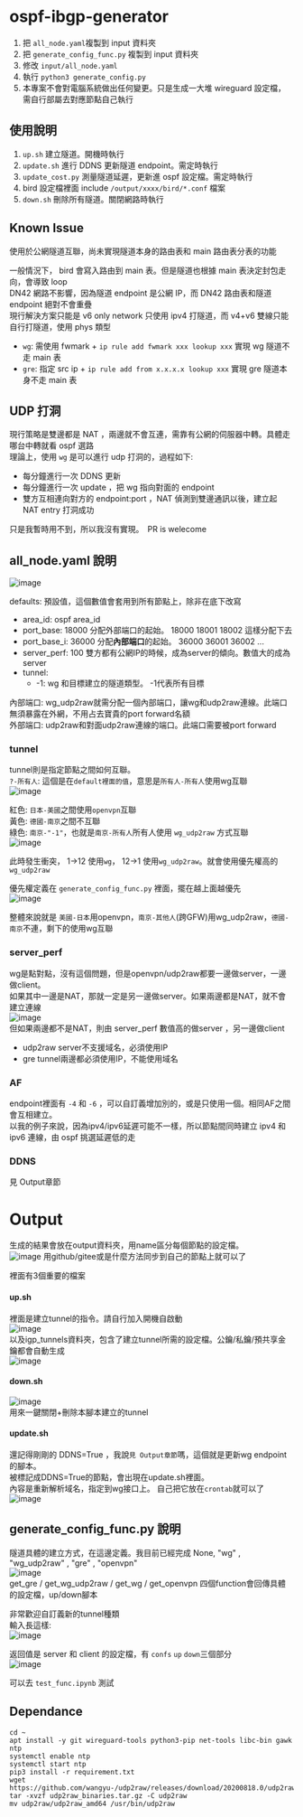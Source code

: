 ospf-ibgp-generator
====

1. 把 `all_node.yaml`複製到 input 資料夾
2. 把 `generate_config_func.py` 複製到 input 資料夾
3. 修改 `input/all_node.yaml`
4. 執行 `python3 generate_config.py`
5. 本專案不會對電腦系統做出任何變更。只是生成一大堆 wireguard 設定檔，需自行部屬去對應節點自己執行

使用說明
-----

1. `up.sh` 建立隧道。開機時執行
2. `update.sh` 進行 DDNS 更新隧道 endpoint。需定時執行
3. `update_cost.py` 測量隧道延遲，更新進 ospf 設定檔。需定時執行
4. bird 設定檔裡面 include `/output/xxxx/bird/*.conf` 檔案
5. `down.sh` 刪除所有隧道。關閉網路時執行

Known Issue
-----
使用於公網隧道互聯，尚未實現隧道本身的路由表和 main 路由表分表的功能  

一般情況下， bird 會寫入路由到 main 表。但是隧道也根據 main 表決定封包走向，會導致 loop  
DN42 網路不影響，因為隧道 endpoint 是公網 IP，而 DN42 路由表和隧道 endpoint 絕對不會重疊  
現行解決方案只能是 v6 only network 只使用 ipv4 打隧道，而 v4+v6 雙線只能自行打隧道，使用 phys 類型  

* `wg`: 需使用 fwmark + `ip rule add fwmark xxx lookup xxx` 實現 wg 隧道不走 main 表
* `gre`: 指定  src ip + `ip rule add from x.x.x.x lookup xxx` 實現 gre 隧道本身不走 main 表

UDP 打洞
-----
現行策略是雙邊都是 NAT ，兩邊就不會互連，需靠有公網的伺服器中轉。具體走哪台中轉就看 ospf 選路  
理論上，使用 `wg` 是可以進行 udp 打洞的，過程如下:

* 每分鐘進行一次 DDNS 更新
* 每分鐘進行一次 update ，把 wg 指向對面的 endpoint
* 雙方互相連向對方的 endpoint:port ，NAT 偵測到雙邊通訊以後，建立起 NAT entry 打洞成功

只是我暫時用不到，所以我沒有實現。　PR is welecome

all_node.yaml 說明
-----
![image](https://user-images.githubusercontent.com/73118488/155201183-3fd2ed49-3f5b-4d8b-951e-f32de2b65d01.png)  

defaults: 預設值，這個數值會套用到所有節點上，除非在底下改寫  

* area_id: ospf area_id
* port_base: 18000 分配外部端口的起始。 18000 18001 18002 這樣分配下去
* port_base_i: 36000 分配**內部端口**的起始。 36000 36001 36002 ...
* server_perf: 100 雙方都有公網IP的時候，成為server的傾向。數值大的成為server
*  tunnel: 
    *  -1: wg 和目標建立的隧道類型。 -1代表所有目標  

內部端口: wg_udp2raw就需分配一個內部端口，讓wg和udp2raw連線。此端口無須暴露在外網，不用占去寶貴的port forward名額  
外部端口: udp2raw和對面udp2raw連線的端口。此端口需要被port forward  

### tunnel
tunnel則是指定節點之間如何互聯。  
`?-所有人`: 這個是在`default裡面的值`，意思是`所有人-所有人`使用wg互聯  
![image](https://user-images.githubusercontent.com/73118488/155415520-373420a7-d049-464f-a838-c375758e3d66.png)  
  
紅色: `日本-美國`之間使用`openvpn`互聯  
黃色: `德國-南京`之間不互聯  
綠色: `南京-"-1"`，也就是`南京-所有人`所有人使用 `wg_udp2raw` 方式互聯  
![image](https://user-images.githubusercontent.com/73118488/155202813-c9f2dffe-e509-45ae-9e74-db19157e2063.png)  

此時發生衝突， 1->12 使用`wg`， 12->1 使用`wg_udp2raw`。就會使用優先權高的`wg_udp2raw`   

優先權定義在 `generate_config_func.py` 裡面，擺在越上面越優先  
![image](https://user-images.githubusercontent.com/73118488/155201439-af24fdf0-766d-4ab2-8f65-1df85910fc84.png)  
  
整體來說就是 `美國-日本`用openvpn，`南京-其他人`(跨GFW)用wg_udp2raw，`德國-南京`不連，剩下的使用wg互聯


### server_perf
wg是點對點，沒有這個問題，但是openvpn/udp2raw都要一邊做server，一邊做client。  
如果其中一邊是NAT，那就一定是另一邊做server。如果兩邊都是NAT，就不會建立連線  
![image](https://user-images.githubusercontent.com/73118488/155203821-6db252b2-1b86-40f0-a713-d0f1d58d079c.png)  
但如果兩邊都不是NAT，則由 server_perf 數值高的做server ，另一邊做client  
* udp2raw server不支援域名，必須使用IP  
* gre tunnel兩邊都必須使用IP，不能使用域名  

### AF
endpoint裡面有 `-4` 和 `-6` ，可以自訂義增加別的，或是只使用一個。相同AF之間會互相建立。  
以我的例子來說，因為ipv4/ipv6延遲可能不一樣，所以節點間同時建立 ipv4 和 ipv6 連線，由 ospf 挑選延遲低的走  

### DDNS
見 Output章節

# Output
生成的結果會放在output資料夾，用name區分每個節點的設定檔。  
![image](https://user-images.githubusercontent.com/73118488/155538861-1333f46b-1422-437f-9bd8-2170e8bfe839.png)
用github/gitee或是什麼方法同步到自己的節點上就可以了

裡面有3個重要的檔案 
#### up.sh
裡面是建立tunnel的指令。請自行加入開機自啟動  
![image](https://user-images.githubusercontent.com/73118488/155537463-eb83eaf7-a9f5-4392-a31f-efbd43a014ec.png)  
以及igp_tunnels資料夾，包含了建立tunnel所需的設定檔。公鑰/私鑰/預共享金鑰都會自動生成  
![image](https://user-images.githubusercontent.com/73118488/155537746-1f8aa0a5-79f3-4962-910c-61bdee0adfeb.png)  


#### down.sh  
![image](https://user-images.githubusercontent.com/73118488/155538004-bcd8d43c-bb30-4064-b23e-4d8454475734.png)  
用來一鍵關閉+刪除本腳本建立的tunnel  

#### update.sh  
還記得剛剛的 DDNS=True ，我說`見 Output章節`嗎，這個就是更新wg endpoint的腳本。  
被標記成DDNS=True的節點，會出現在update.sh裡面。  
內容是重新解析域名，指定到wg接口上。 自己把它放在`crontab`就可以了  
![image](https://user-images.githubusercontent.com/73118488/155538122-064677ed-27f8-42c2-88c2-dabdc272824a.png)  


generate_config_func.py 說明
------

隧道具體的建立方式，在這邊定義。我目前已經完成 None, "wg" , "wg_udp2raw" , "gre" , "openvpn"  
![image](https://user-images.githubusercontent.com/73118488/155201953-5587acf5-6ab2-4882-bfb3-cf2b773f1b71.png)  
get_gre / get_wg_udp2raw / get_wg / get_openvpn 四個function會回傳具體的設定檔，up/down腳本  

非常歡迎自訂義新的tunnel種類  
輸入長這樣:  
![image](https://user-images.githubusercontent.com/73118488/155205044-0f306f62-2960-4d6a-9c6c-eb2d41c52d94.png)

返回值是 server 和 client 的設定檔，有 `confs` `up` `down`三個部分  
![image](https://user-images.githubusercontent.com/73118488/155206208-ddf722ba-a0c0-4ad2-b426-92b1adf21bf1.png)

可以去 `test_func.ipynb` 測試

## Dependance
```
cd ~
apt install -y git wireguard-tools python3-pip net-tools libc-bin gawk ntp
systemctl enable ntp
systemctl start ntp
pip3 install -r requirement.txt
wget https://github.com/wangyu-/udp2raw/releases/download/20200818.0/udp2raw_binaries.tar.gz
tar -xvzf udp2raw_binaries.tar.gz -C udp2raw
mv udp2raw/udp2raw_amd64 /usr/bin/udp2raw
```
